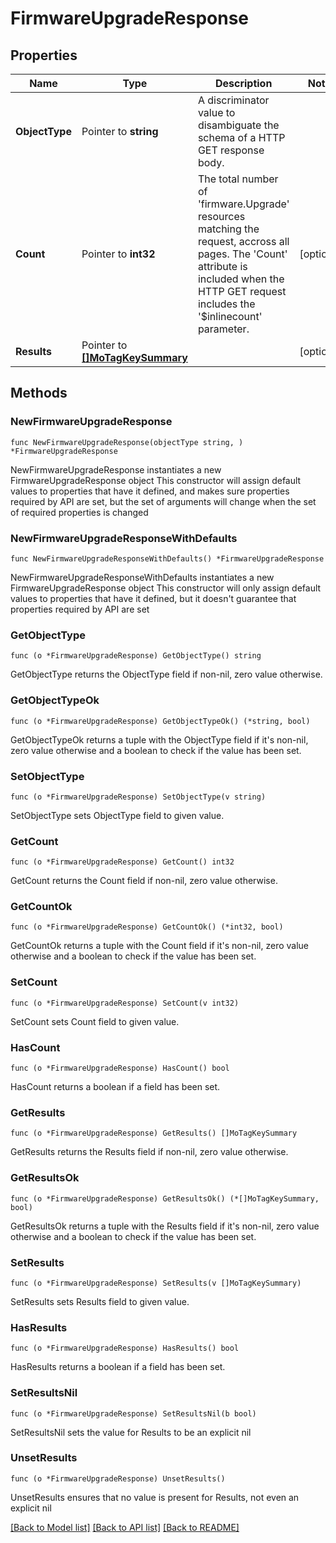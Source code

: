 # FirmwareUpgradeResponse

## Properties

Name | Type | Description | Notes
------------ | ------------- | ------------- | -------------
**ObjectType** | Pointer to **string** | A discriminator value to disambiguate the schema of a HTTP GET response body. | 
**Count** | Pointer to **int32** | The total number of &#39;firmware.Upgrade&#39; resources matching the request, accross all pages. The &#39;Count&#39; attribute is included when the HTTP GET request includes the &#39;$inlinecount&#39; parameter. | [optional] 
**Results** | Pointer to [**[]MoTagKeySummary**](mo.TagKeySummary.md) |  | [optional] 

## Methods

### NewFirmwareUpgradeResponse

`func NewFirmwareUpgradeResponse(objectType string, ) *FirmwareUpgradeResponse`

NewFirmwareUpgradeResponse instantiates a new FirmwareUpgradeResponse object
This constructor will assign default values to properties that have it defined,
and makes sure properties required by API are set, but the set of arguments
will change when the set of required properties is changed

### NewFirmwareUpgradeResponseWithDefaults

`func NewFirmwareUpgradeResponseWithDefaults() *FirmwareUpgradeResponse`

NewFirmwareUpgradeResponseWithDefaults instantiates a new FirmwareUpgradeResponse object
This constructor will only assign default values to properties that have it defined,
but it doesn't guarantee that properties required by API are set

### GetObjectType

`func (o *FirmwareUpgradeResponse) GetObjectType() string`

GetObjectType returns the ObjectType field if non-nil, zero value otherwise.

### GetObjectTypeOk

`func (o *FirmwareUpgradeResponse) GetObjectTypeOk() (*string, bool)`

GetObjectTypeOk returns a tuple with the ObjectType field if it's non-nil, zero value otherwise
and a boolean to check if the value has been set.

### SetObjectType

`func (o *FirmwareUpgradeResponse) SetObjectType(v string)`

SetObjectType sets ObjectType field to given value.


### GetCount

`func (o *FirmwareUpgradeResponse) GetCount() int32`

GetCount returns the Count field if non-nil, zero value otherwise.

### GetCountOk

`func (o *FirmwareUpgradeResponse) GetCountOk() (*int32, bool)`

GetCountOk returns a tuple with the Count field if it's non-nil, zero value otherwise
and a boolean to check if the value has been set.

### SetCount

`func (o *FirmwareUpgradeResponse) SetCount(v int32)`

SetCount sets Count field to given value.

### HasCount

`func (o *FirmwareUpgradeResponse) HasCount() bool`

HasCount returns a boolean if a field has been set.

### GetResults

`func (o *FirmwareUpgradeResponse) GetResults() []MoTagKeySummary`

GetResults returns the Results field if non-nil, zero value otherwise.

### GetResultsOk

`func (o *FirmwareUpgradeResponse) GetResultsOk() (*[]MoTagKeySummary, bool)`

GetResultsOk returns a tuple with the Results field if it's non-nil, zero value otherwise
and a boolean to check if the value has been set.

### SetResults

`func (o *FirmwareUpgradeResponse) SetResults(v []MoTagKeySummary)`

SetResults sets Results field to given value.

### HasResults

`func (o *FirmwareUpgradeResponse) HasResults() bool`

HasResults returns a boolean if a field has been set.

### SetResultsNil

`func (o *FirmwareUpgradeResponse) SetResultsNil(b bool)`

 SetResultsNil sets the value for Results to be an explicit nil

### UnsetResults
`func (o *FirmwareUpgradeResponse) UnsetResults()`

UnsetResults ensures that no value is present for Results, not even an explicit nil

[[Back to Model list]](../README.md#documentation-for-models) [[Back to API list]](../README.md#documentation-for-api-endpoints) [[Back to README]](../README.md)


